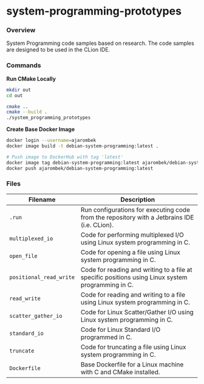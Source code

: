 # system-programming-prototypes

### Overview

System Programming code samples based on research.  The code samples are designed to be used in the CLion IDE.

### Commands

**Run CMake Locally**

```bash
mkdir out
cd out

cmake ..
cmake --build .
./system_programming_prototypes
```

**Create Base Docker Image**

```bash
docker login --username=ajarombek
docker image build -t debian-system-programming:latest .

# Push image to DockerHub with tag 'latest'
docker image tag debian-system-programming:latest ajarombek/debian-system-programming:latest
docker push ajarombek/debian-system-programming:latest
```

### Files

| Filename                | Description                                                                                       |
|-------------------------|---------------------------------------------------------------------------------------------------|
| `.run`                  | Run configurations for executing code from the repository with a Jetbrains IDE (i.e. CLion).      |
| `multiplexed_io`        | Code for performing multiplexed I/O using Linux system programming in C.                          |
| `open_file`             | Code for opening a file using Linux system programming in C.                                      |
| `positional_read_write` | Code for reading and writing to a file at specific positions using Linux system programming in C. |
| `read_write`            | Code for reading and writing to a file using Linux system programming in C.                       |
| `scatter_gather_io`     | Code for Linux Scatter/Gather I/O using Linux system programming in C.                            |
| `standard_io`           | Code for Linux Standard I/O programmed in C.                                                      |
| `truncate`              | Code for truncating a file using Linux system programming in C.                                   |
| `Dockerfile`            | Base Dockerfile for a Linux machine with C and CMake installed.                                   |
